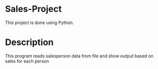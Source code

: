 # Sales-Project
This project is done using Python.

# Description
This program reads salesperson data from file and show output based on sales for each person
